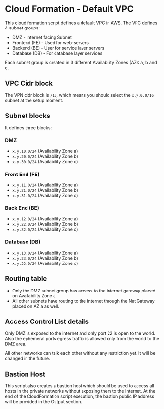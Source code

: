 
# Cloud Formation - Default VPC

This cloud formation script defines a default VPC in AWS. The VPC defines 4 subnet groups:
- DMZ - Internet facing Subnet
- Frontend (FE) - Used for web-servers
- Backend (BE) - User for service layer servers
- Database (DB) - For database layer services

Each subnet group is created in 3 different Availability Zones (AZ): a, b and c.

## VPC Cidr block

The VPN cidr block is `/16`, which means you should select the `x.y.0.0/16` subnet at
the setup moment.

## Subnet blocks

It defines three blocks:

### DMZ
- `x.y.10.0/24` (Availability Zone a)
- `x.y.20.0/24` (Availability Zone b)
- `x.y.30.0/24` (Availability Zone c)


### Front End (FE)
- `x.y.11.0/24` (Availability Zone a)
- `x.y.21.0/24` (Availability Zone b)
- `x.y.31.0/24` (Availability Zone c)


### Back End (BE)
- `x.y.12.0/24` (Availability Zone a)
- `x.y.22.0/24` (Availability Zone b)
- `x.y.32.0/24` (Availability Zone c)

### Database (DB)
- `x.y.13.0/24` (Availability Zone a)
- `x.y.23.0/24` (Availability Zone b)
- `x.y.33.0/24` (Availability Zone c)


## Routing table

+ Only the DMZ subnet group has access to the internet gateway placed on Availability Zone a.
+ All other subnets have routing to the internet through the Nat Gateway placed on AZ a as well.


## Access Control List details

Only DMZ is exposed to the internet and only port 22 is open to the world. Also the ephemeral ports egress traffic is allowed only from the world to the DMZ area.

All other networks can talk each other without any restriction yet. It will be changed in the future.


## Bastion Host

This script also creates a bastion host which should be used to access all hosts in the private networks without exposing them to the Internet. At the end of the CloudFormation script execution, the bastion public IP address will be provided in the Output section.
